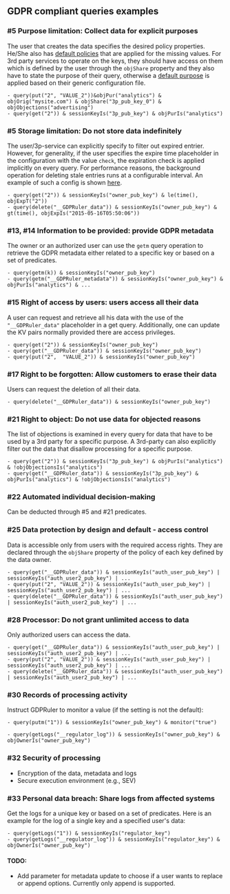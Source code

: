 ## GDPR compliant queries examples

### #5 Purpose limitation: Collect data for explicit purposes
The user that creates the data specifies the desired policy properties. He/She also has [default policies](./owner_policy.json)
that are applied for the missing values. For 3rd party services to operate on the keys, they should have access on them
which is defined by the user through the `objShare` property and they also have to state the purpose of their query, otherwise
a [default purpose](./3p_policy.json) is applied based on their generic configuration file.
```
- query(put("2", "VALUE_2"))&objPur("analytics") & objOrig("mysite.com") & objShare("3p_pub_key_0") & objObjections("advertising")
- query(get("2")) & sessionKeyIs("3p_pub_key") & objPurIs("analytics")
```

### #5 Storage limitation: Do not store data indefinitely
The user/3p-service can explicitly specify to filter out expired entrier.
However, for generality, if the user specifies the expire time placeholder in the configuration 
with the value `check`, the expiration check is applied implicitly on every query. 
For performance reasons, the background operation for deleting stale entries runs at a configurable interval.
An example of such a config is shown [here](./owner_policy.json).
```
- query(get("2")) & sessionKeyIs("owner_pub_key") & le(time(), objExpT("2"))
- query(delete("__GDPRuler_data")) & sessionKeyIs("owner_pub_key") & gt(time(), objExpIs("2015-05-16T05:50:06"))
```

### #13, #14 Information to be provided: provide GDPR metadata
The owner or an authorized user can use the `getm` query operation to retrieve the GDPR metadata 
either related to a specific key or based on a set of predicates.
```
- query(getm(k)) & sessionKeyIs("owner_pub_key")
- query(getm("__GDPRuler_metadata")) & sessionKeyIs("owner_pub_key") & objPurIs("analytics") & ...
```

### #15 Right of access by users: users access all their data
A user can request and retrieve all his data with the use of the `"__GDPRuler_data"` placeholder in a get query.
Additionally, one can update the KV pairs normally provided there are access privileges.
```
- query(get("2")) & sessionKeyIs("owner_pub_key")
- query(get("__GDPRuler_data")) & sessionKeyIs("owner_pub_key")
- query(put("2",  "VALUE_2")) & sessionKeyIs("owner_pub_key")
```

### #17 Right to be forgotten: Allow customers to erase their data
Users can request the deletion of all their data.
```
- query(delete("__GDPRuler_data")) & sessionKeyIs("owner_pub_key")
```

### #21 Right to object: Do not use data for objected reasons
The list of objections is examined in every query for data that have to be used by a 3rd party 
for a specific purpose. A 3rd-party can also explicitly filter out the data that disallow 
processing for a specific purpose.
```
- query(get("2")) & sessionKeyIs("3p_pub_key") & objPurIs("analytics") & !objObjectionsIs("analytics")
- query(get("__GDPRuler_data")) & sessionKeyIs("3p_pub_key") & objPurIs("analytics") & !objObjectionsIs("analytics")
```

### #22 Automated individual decision-making
Can be deducted through #5 and #21 predicates.

### #25 Data protection by design and default - access control
Data is accessible only from users with the required access rights.
They are declared through the `objShare` property of the policy of each key defined by the data owner.
```
- query(get("__GDPRuler_data")) & sessionKeyIs("auth_user_pub_key") | sessionKeyIs("auth_user2_pub_key") | ...
- query(put("2", "VALUE_2")) & sessionKeyIs("auth_user_pub_key") | sessionKeyIs("auth_user2_pub_key") | ...
- query(delete("__GDPRuler_data")) & sessionKeyIs("auth_user_pub_key") | sessionKeyIs("auth_user2_pub_key") | ...
```

### #28 Processor: Do not grant unlimited access to data
Only authorized users can access the data.
```
- query(get("__GDPRuler_data")) & sessionKeyIs("auth_user_pub_key") | sessionKeyIs("auth_user2_pub_key") | ...
- query(put("2", "VALUE_2")) & sessionKeyIs("auth_user_pub_key") | sessionKeyIs("auth_user2_pub_key") | ...
- query(delete("__GDPRuler_data")) & sessionKeyIs("auth_user_pub_key") | sessionKeyIs("auth_user2_pub_key") | ...
```

### #30 Records of processing activity
Instruct GDPRuler to monitor a value (if the setting is not the default):
```
- query(putm("1")) & sessionKeyIs("owner_pub_key") & monitor("true")
```
```
- query(getLogs("__regulator_log")) & sessionKeyIs("owner_pub_key") & objOwnerIs("owner_pub_key")
```

### #32 Security of processing
- Encryption of the data, metadata and logs
- Secure execution environment (e.g., SEV)

### #33 Personal data breach: Share logs from affected systems
Get the logs for a unique key or based on a set of predicates. 
Here is an example for the log of a single key and a specified user's data:
```
- query(getLogs("1")) & sessionKeyIs("regulator_key")
- query(getLogs("__regulator_log")) & sessionKeyIs("regulator_key") & objOwnerIs("owner_pub_key")
```


#### TODO:
- Add parameter for metadata update to choose if a user wants to replace or append options. Currently 
only append is supported. 